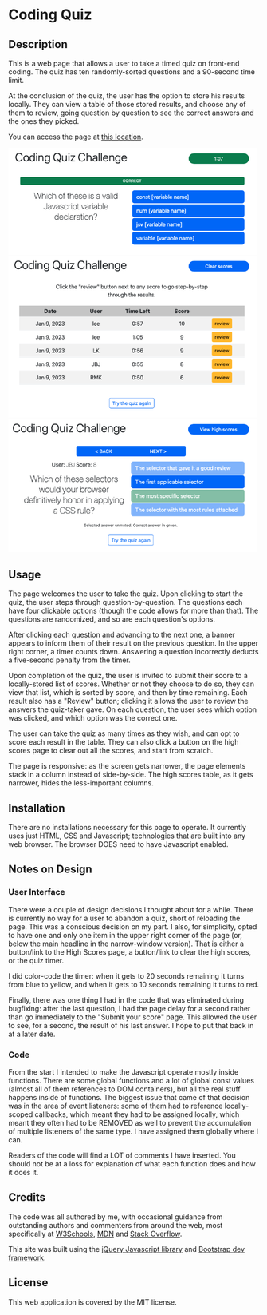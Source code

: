 # Coding Quiz

## Description

This is a web page that allows a user to take a timed quiz on front-end coding. The quiz has ten randomly-sorted questions and a 90-second time limit.

At the conclusion of the quiz, the user has the option to store his results locally. They can view a table of those stored results, and choose any of them to review, going question by question to see the correct answers and the ones they picked.

You can access the page at [this location](https://lkalliance.github.io/module-4-challenge/).

<img src="./assets/images/mid-quiz.png" alt="taking the quiz" width="500px">

<img src="./assets/images/top-scores.png" alt="top scores" width="500px">

<img src="./assets/images/review-quiz.png" alt="reviewing the quiz" width="500px">


## Usage

The page welcomes the user to take the quiz. Upon clicking to start the quiz, the user steps through question-by-question. The questions each have four clickable options (though the code allows for more than that). The questions are randomized, and so are each question's options.

After clicking each question and advancing to the next one, a banner appears to inform them of their result on the previous question. In the upper right corner, a timer counts down. Answering a question incorrectly deducts a five-second penalty from the timer.

Upon completion of the quiz, the user is invited to submit their score to a locally-stored list of scores. Whether or not they choose to do so, they can view that list, which is sorted by score, and then by time remaining. Each result also has a "Review" button; clicking it allows the user to review the answers the quiz-taker gave. On each question, the user sees which option was clicked, and which option was the correct one.

The user can take the quiz as many times as they wish, and can opt to score each result in the table. They can also click a button on the high scores page to clear out all the scores, and start from scratch.

The page is responsive: as the screen gets narrower, the page elements stack in a column instead of side-by-side. The high scores table, as it gets narrower, hides the less-important columns.

## Installation

There are no installations necessary for this page to operate. It currently uses just HTML, CSS and Javascript; technologies that are built into any web browser. The browser DOES need to have Javascript enabled.

## Notes on Design

### User Interface

There were a couple of design decisions I thought about for a while. There is currently no way for a user to abandon a quiz, short of reloading the page. This was a conscious decision on my part. I also, for simplicity, opted to have one and only one item in the upper right corner of the page (or, below the main headline in the narrow-window version). That is either a button/link to the High Scores page, a button/link to clear the high scores, or the quiz timer.

I did color-code the timer: when it gets to 20 seconds remaining it turns from blue to yellow, and when it gets to 10 seconds remaining it turns to red.

Finally, there was one thing I had in the code that was eliminated during bugfixing: after the last question, I had the page delay for a second rather than go immediately to the "Submit your score" page. This allowed the user to see, for a second, the result of his last answer. I hope to put that back in at a later date.

### Code

From the start I intended to make the Javascript operate mostly inside functions. There are some global functions and a lot of global const values (almost all of them references to DOM containers), but all the real stuff happens inside of functions. The biggest issue that came of that decision was in the area of event listeners: some of them had to reference locally-scoped callbacks, which meant they had to be assigned locally, which meant they often had to be REMOVED as well to prevent the accumulation of multiple listeners of the same type. I have assigned them globally where I can.

Readers of the code will find a LOT of comments I have inserted. You should not be at a loss for explanation of what each function does and how it does it.

## Credits

The code was all authored by me, with occasional guidance from outstanding authors and commenters from around the web, most specifically at [W3Schools](https://w3schools.com/), [MDN](https://developer.mozilla.org/en-US/) and [Stack Overflow](https://stackoverflow.com).

This site was built using the [jQuery Javascript library](https://jquery.com) and [Bootstrap dev framework](https://getbootstrap.com).

## License

This web application is covered by the MIT license.

